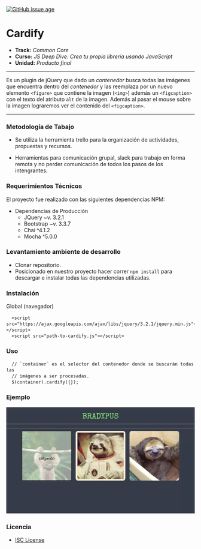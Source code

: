 [![GitHub issue age](https://img.shields.io/badge/created-January%202018-yellowgreen.svg)](https://github.com/meliveloz/cardify)
# Cardify

* **Track:** _Common Core_
* **Curso:** _JS Deep Dive: Crea tu propia librería usando JavaScript_
* **Unidad:** _Producto final_

***
Es un plugin de jQuery que dado un _contenedor_ busca todas las
imágenes que encuentra dentro del _contenedor_ y las reemplaza por un nuevo
elemento `<figure>` que contiene la imagen (`<img>`) además  un `<figcaption>`
con el texto del atributo `alt` de la imagen.
Además al pasar el mouse sobre la imagen lograremos ver el contenido del `<figcaption>`.
***

### Metodología de Tabajo

+ Se utiliza la herramienta trello para la organización de actividades, propuestas y recursos.

+ Herramientas para comunicación grupal, slack para trabajo en forma remota y no perder comunicación de todos los pasos de los intengrantes.

### Requerimientos Técnicos

El proyecto fue realizado con las siguientes dependencias NPM:

+ Dependencias de Producción
  - JQuery ~v. 3.2.1
  - Bootstrap ~v. 3.3.7
  - Chai ^4.1.2
  - Mocha ^5.0.0

### Levantamiento ambiente de desarrollo

+ Clonar repositorio.
+ Posicionado en nuestro proyecto hacer correr `npm install` para descargar e instalar todas las dependencias utilizadas.

### Instalación

Global (navegador)

```
  <script src="https://ajax.googleapis.com/ajax/libs/jquery/3.2.1/jquery.min.js"></script>
  <script src="path-to-cardify.js"></script>
```
### Uso
```
  // `container` es el selector del contenedor donde se buscarán todas las
  // imágenes a ser procesadas.
  $(container).cardify({});
```

### Ejemplo

![](assets/img/ejemplo.png)



### Licencia

+ [ISC License](https://opensource.org/licenses/ISC)
   
